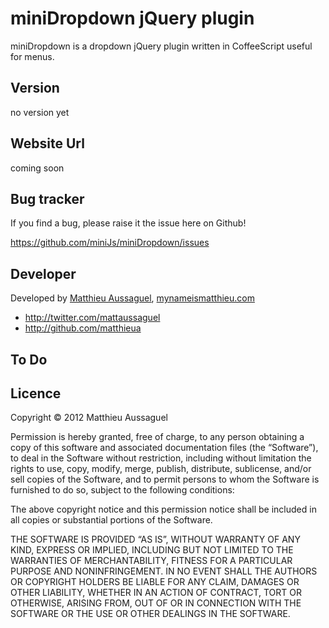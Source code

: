 # miniDropdown jQuery plugin

miniDropdown is a dropdown jQuery plugin written in CoffeeScript useful for menus.

## Version

no version yet

## Website Url

coming soon

## Bug tracker

If you find a bug, please raise it the issue here on Github! 

https://github.com/miniJs/miniDropdown/issues

## Developer

Developed by <a href="mailto:matthieu.aussaguel@gmail">Matthieu Aussaguel</a>, <a href="http://mynameismatthieu.com">mynameismatthieu.com</a>

+ http://twitter.com/mattaussaguel
+ http://github.com/matthieua

## To Do

## Licence

Copyright &copy; 2012 Matthieu Aussaguel

Permission is hereby granted, free of charge, to any person obtaining a copy of this software and associated documentation files (the “Software”), to deal in the Software without restriction, including without limitation the rights to use, copy, modify, merge, publish, distribute, sublicense, and/or sell copies of the Software, and to permit persons to whom the Software is furnished to do so, subject to the following conditions:

The above copyright notice and this permission notice shall be included in all copies or substantial portions of the Software.

THE SOFTWARE IS PROVIDED “AS IS”, WITHOUT WARRANTY OF ANY KIND, EXPRESS OR IMPLIED, INCLUDING BUT NOT LIMITED TO THE WARRANTIES OF MERCHANTABILITY, FITNESS FOR A PARTICULAR PURPOSE AND NONINFRINGEMENT. IN NO EVENT SHALL THE AUTHORS OR COPYRIGHT HOLDERS BE LIABLE FOR ANY CLAIM, DAMAGES OR OTHER LIABILITY, WHETHER IN AN ACTION OF CONTRACT, TORT OR OTHERWISE, ARISING FROM, OUT OF OR IN CONNECTION WITH THE SOFTWARE OR THE USE OR OTHER DEALINGS IN THE SOFTWARE.